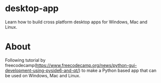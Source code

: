 # desktop-app
Learn how to build cross platform desktop apps for Windows, Mac and Linux.

# About
Following tutorial by freecodecamp(https://www.freecodecamp.org/news/python-gui-development-using-pyside6-and-qt/) to make a Python based app that can be used on Windows, Mac and Linux.
